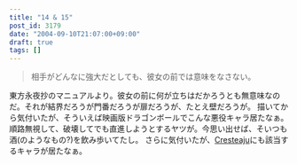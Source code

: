 ```yaml
---
title: "14 & 15"
post_id: 3179
date: "2004-09-10T21:07:00+09:00"
draft: true
tags: []
---
```



> 相手がどんなに強大だとしても、彼女の前では意味をなさない。

東方永夜抄のマニュアルより。彼女の前に何が立ちはだかろうとも無意味なのだ。それが結界だろうが門番だろうが扉だろうが、たとえ壁だろうが。  描いてから気付いたが、そういえば映画版ドラゴンボールでこんな悪役キャラ居たなぁ。順路無視して、破壊してでも直進しようとするヤツが。今思い出せば、そいつも酒(のようなもの?)を飲み歩いてたし。 さらに気付いたが、[Cresteaju](https://ja.wikipedia.org/wiki/Cresteaju)にも該当するキャラが居たなぁ。
